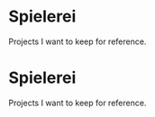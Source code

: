 # Spielerei

Projects I want to keep for reference.

# Spielerei

Projects I want to keep for reference.
